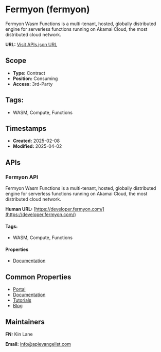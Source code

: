 # Fermyon (fermyon)
Fermyon Wasm Functions is a multi-tenant, hosted, globally distributed engine for serverless functions running on Akamai Cloud, the most distributed cloud network.

**URL:** [Visit APIs.json URL](https://raw.githubusercontent.com/api-evangelist/fermyon/refs/heads/main/apis.yml)

## Scope

- **Type:** Contract 
- **Position:** Consuming 
- **Access:** 3rd-Party 

## Tags:

 - WASM, Compute, Functions

## Timestamps

- **Created:** 2025-02-08 
- **Modified:** 2025-04-02 

## APIs

### Fermyon API
Fermyon Wasm Functions is a multi-tenant, hosted, globally distributed engine for serverless functions running on Akamai Cloud, the most distributed cloud network.

**Human URL:** [https://developer.fermyon.com/](https://developer.fermyon.com/)


#### Tags:

 - WASM, Compute, Functions

#### Properties

- [Documentation](https://developer.fermyon.com/)

## Common Properties

- [Portal](https://developer.fermyon.com/)
- [Documentation](https://developer.fermyon.com/spin/v3/quickstart)
- [Tutorials](https://developer.fermyon.com/spin/v3/serverless-ai-hello-world.md)
- [Blog](https://www.fermyon.com/blog/index)

## Maintainers

**FN:** Kin Lane

**Email:** info@apievangelist.com

